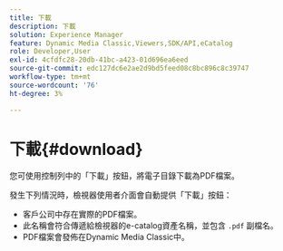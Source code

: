 ```yaml
---
title: 下載
description: 下載
solution: Experience Manager
feature: Dynamic Media Classic,Viewers,SDK/API,eCatalog
role: Developer,User
exl-id: 4cfdfc28-20db-41bc-a423-01d696ea6eed
source-git-commit: edc127dc6e2ae2d9bd5feed08c8bc896c8c39747
workflow-type: tm+mt
source-wordcount: '76'
ht-degree: 3%

---
```


# 下載{#download}

您可使用控制列中的「下載」按鈕，將電子目錄下載為PDF檔案。

發生下列情況時，檢視器使用者介面會自動提供「下載」按鈕：

* 客戶公司中存在實際的PDF檔案。
* 此名稱會符合傳遞給檢視器的e-catalog資產名稱，並包含 `.pdf` 副檔名。
* PDF檔案會發佈在Dynamic Media Classic中。
